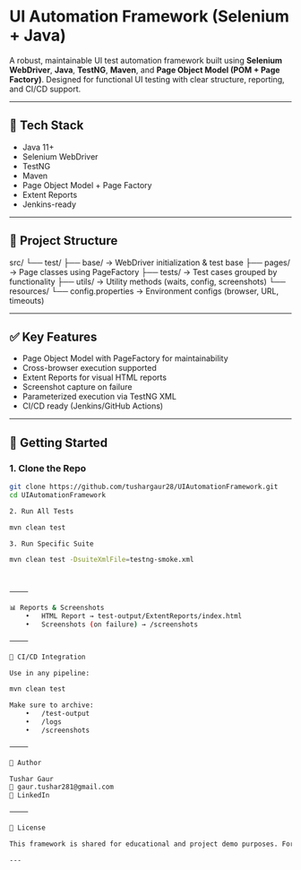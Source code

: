 # UI Automation Framework (Selenium + Java)

A robust, maintainable UI test automation framework built using **Selenium WebDriver**, **Java**, **TestNG**, **Maven**, and **Page Object Model (POM + Page Factory)**. Designed for functional UI testing with clear structure, reporting, and CI/CD support.

---

## 🔧 Tech Stack

- Java 11+
- Selenium WebDriver
- TestNG
- Maven
- Page Object Model + Page Factory
- Extent Reports
- Jenkins-ready

---

## 📁 Project Structure

src/
└── test/
├── base/               → WebDriver initialization & test base
├── pages/              → Page classes using PageFactory
├── tests/              → Test cases grouped by functionality
├── utils/              → Utility methods (waits, config, screenshots)
└── resources/
└── config.properties  → Environment configs (browser, URL, timeouts)

---

## ✅ Key Features

- Page Object Model with PageFactory for maintainability
- Cross-browser execution supported
- Extent Reports for visual HTML reports
- Screenshot capture on failure
- Parameterized execution via TestNG XML
- CI/CD ready (Jenkins/GitHub Actions)

---

## 🚀 Getting Started

### 1. Clone the Repo
```bash
git clone https://github.com/tushargaur28/UIAutomationFramework.git
cd UIAutomationFramework

2. Run All Tests

mvn clean test

3. Run Specific Suite

mvn clean test -DsuiteXmlFile=testng-smoke.xml



⸻

📊 Reports & Screenshots
	•	HTML Report → test-output/ExtentReports/index.html
	•	Screenshots (on failure) → /screenshots

⸻

🔄 CI/CD Integration

Use in any pipeline:

mvn clean test

Make sure to archive:
	•	/test-output
	•	/logs
	•	/screenshots

⸻

👤 Author

Tushar Gaur
📧 gaur.tushar281@gmail.com
🔗 LinkedIn

⸻

📄 License

This framework is shared for educational and project demo purposes. Fork or reuse with proper credits.

---
